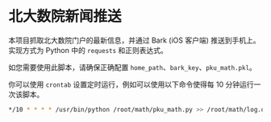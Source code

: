 # 北大数院新闻推送

本项目抓取北大数院门户的最新信息，并通过 Bark (iOS 客户端) 推送到手机上。实现方式为 Python 中的 `requests` 和正则表达式。

如您需要使用此脚本，请确保正确配置 `home_path`、`bark_key`、`pku_math.pkl`。

你可以使用 `crontab` 设置定时运行，例如可以使用以下命令使得每 10 分钟运行一次该脚本。

```bash
*/10 * * * * /usr/bin/python /root/math/pku_math.py >> /root/math/log.out
```